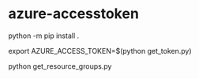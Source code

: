 # azure-accesstoken

python -m pip install .

export AZURE_ACCESS_TOKEN=$(python get_token.py)

python get_resource_groups.py
